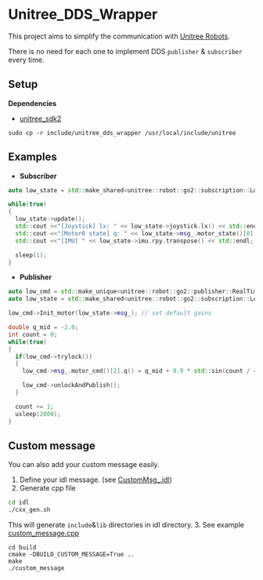 # Unitree_DDS_Wrapper

This project aims to simplify the communication with [Unitree Robots](https://github.com/unitreerobotics).

There is no need for each one to implement DDS `publisher` & `subscriber` every time.


## Setup

**Dependencies**
+ [unitree_sdk2](https://github.com/unitreerobotics/unitree_sdk2)

```
sudo cp -r include/unitree_dds_wrapper /usr/local/include/unitree
```

## Examples

+ **Subscriber**

```cpp
auto low_state = std::make_shared<unitree::robot::go2::subscription::LowState>();

while(true)
{
  low_state->update();
  std::cout <<"[Joystick] lx: " << low_state->joystick.lx() << std::endl;
  std::cout <<"[Motor0 state] q: " << low_state->msg_.motor_state()[0].q() << std::endl;
  std::cout <<"[IMU] " << low_state->imu.rpy.transpose() << std::endl;

  sleep(1);
}
```

+ **Publisher**

```cpp
auto low_cmd = std::make_unique<unitree::robot::go2::publisher::RealTimeLowCmd>();
auto low_state = std::make_shared<unitree::robot::go2::subscription::LowState>();

low_cmd->Init_motor(low_state->msg_); // set default gains

double q_mid = -2.0;
int count = 0;
while(true)
{
  if(low_cmd->trylock())
  {
    low_cmd->msg_.motor_cmd()[2].q() = q_mid + 0.9 * std::sin(count / 400.);

    low_cmd->unlockAndPublish();
  }

  count += 1;
  usleep(2000);
}
```

## Custom message

You can also add your custom message easily.

1. Define your idl message. (see [CustomMsg_.idl](idl/CustomMsg_.idl))
2. Generate cpp file
```bash
cd idl
./cxx_gen.sh
```
This will generate `include`&`lib` directories in idl directory.
3. See example [custom_message.cpp](examples/custom/custom_message.cpp)
```
cd build
cmake -DBUILD_CUSTOM_MESSAGE=True ..
make
./custom_message
```

